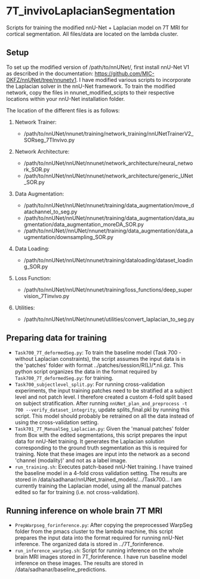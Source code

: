 # 7T_invivoLaplacianSegmentation
Scripts for training the modified nnU-Net + Laplacian model on 7T MRI for cortical segmentation. All files/data are located on the lambda cluster. 

## Setup

To set up the modified version of /path/to/nnUNet/, first install nnU-Net V1 as described in the documentation: https://github.com/MIC-DKFZ/nnUNet/tree/nnunetv1. I have modified various scripts to incorporate the Laplacian solver in the nnU-Net framework. To train the modified network, copy the files in nnunet_modified_scipts to their respective locations within your nnU-Net installation folder. 

The location of the different files is as follows:

1) Network Trainer:
   - /path/to/nnUNet/nnunet/training/network_training/nnUNetTrainerV2_SORseg_7TInvivo.py 

3) Network Architecture:
   - /path/to/nnUNet/nnUNet/nnunet/network_architecture/neural_network_SOR.py
   - /path/to/nnUNet/nnUNet/nnunet/network_architecture/generic_UNet_SOR.py

6) Data Augmentation:
   - /path/to/nnUNet/nnUNet/nnunet/training/data_augmentation/move_datachannel_to_seg.py     
   - /path/to/nnUNet/nnUNet/nnunet/training/data_augmentation/data_augmentation/data_augmentation_moreDA_SOR.py       
   - /path/to/nnUNet//nnUNet/nnunet/training/data_augmentation/data_augmentation/downsampling_SOR.py

7) Data Loading:
   - /path/to/nnUNet/nnUNet/nnunet/training/dataloading/dataset_loading_SOR.py

9) Loss Function:
    - /path/to/nnUNet/nnUNet/nnunet/training/loss_functions/deep_supervision_7Tinvivo.py

11) Utilities:
    - /path/to/nnUNet/nnUNet/nnunet/utilities/convert_laplacian_to_seg.py

## Preparing data for training

- `Task700_7T_deformedSeg.py`: To train the baseline model (Task 700 - without Laplacian constraints), the script assumes the input data is in the 'patches' folder with format ../patches/session/R(L)/*.nii.gz. This python script organizes the data in the format required by `Task700_7T_deformedSeg.py`: for training.
- `Task700_subjectlevel_split.py`: For running cross-validation experiments, the input training patches need to be stratified at a subject level and not patch level. I therefore created a custom 4-fold split based on subject stratification. After running `nnUNet_plan_and_preprocess -t 700 --verify_dataset_integrity`, update splits_final.pkl by running this script. This model should probably be retrained on all the data instead of using the cross-validation setting. 
- `Task701_7T_ManualSeg_Laplacian.py`: Given the 'manual patches' folder from Box with the edited segmentations, this script prepares the input data for nnU-Net training. It generates the Laplacian solution corresponding to the ground truth segmentation as this is required for training. Note that these images are input into the network as a second 'channel (modality)' and not as a label image. 
- `run_training.sh`: Executes patch-based nnU-Net training. I have trained the baseline model in a 4-fold cross validation setting. The results are stored in /data/sadhanar/nnUNet_trained_models/.../Task700... I am currently training the Laplacian model, using all the manual patches edited so far for training (i.e. not cross-validation).

## Running inference on whole brain 7T MRI 

- `PrepWarpseg_forinference.py`: After copying the preprocessed WarpSeg folder from the pmacs cluster to the lambda machine, this script prepares the input data into the format required for running nnU-Net inference. The organized data is stored in ../7T_forinference. 
- `run_inference_warpSeg.sh`: Script for running inference on the whole brain MRI images stored in 7T_forinference. I have run baseline model inference on these images. The results are stored in /data/sadhanar/baseline_predictions. 



